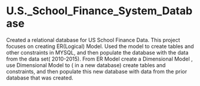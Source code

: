 # U.S._School_Finance_System_Database
Created a relational database for US School Finance Data.
This project focuses on creating ER(Logical) Model.
Used the model to create tables and other constraints in MYSQL, and then populate the database with the data from the data set( 2010-2015).
From ER Model create a Dimensional Model , use Dimensional Model to ( in a new database) create tables and constraints, and then populate this new database with data from the prior database that was created.
